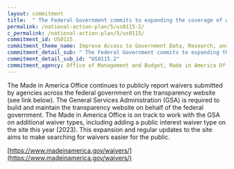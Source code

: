 ```yaml
---
layout: commitment
title:  " The Federal Government commits to expanding the coverage of waivers reported on the Made in America website, including by… making it easier to search for waivers related to both procurement and Federal financial assistance (such as grants)."
permalink: /national-action-plan/5/us0115-2/
c_permalink: /national-action-plan/5/us0115/
commitment_id: US0115
commitment_theme_name: Improve Access to Government Data, Research, and Information
commitment_detail_sub: " The Federal Government commits to expanding the coverage of waivers reported on the Made in America website, including by… making it easier to search for waivers related to both procurement and Federal financial assistance (such as grants)."
commitment_detail_sub_id: "US0115.2"
commitment_agency: Office of Management and Budget, Made in America Office
---
```


The Made in America Office continues to publicly report waivers submitted by agencies across the federal government on the transparency website (see link below).  The General Services Administration (GSA) is required to build and maintain the transparency website on behalf of the federal government.  The Made in America Office is on track to work with the GSA on additional waiver types, including adding a public interest waiver type on the site this year (2023). This expansion and regular updates to the site aims to make searching for waivers easier for the public.

[https://www.madeinamerica.gov/waivers/](https://www.madeinamerica.gov/waivers/)